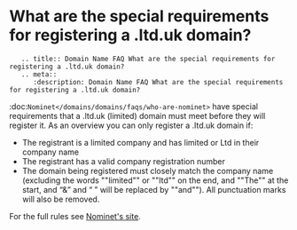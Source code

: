 # What are the special requirements for registering a .ltd.uk domain?

```eval_rst
   .. title:: Domain Name FAQ What are the special requirements for registering a .ltd.uk domain?
   .. meta::
      :description: Domain Name FAQ What are the special requirements for registering a .ltd.uk domain?
```


:doc:`Nominet</domains/domains/faqs/who-are-nominet>` have special requirements that a .ltd.uk (limited) domain must meet before they will register it. As an overview you can only register a .ltd.uk domain if:

<ul>
<li>The registrant is a limited company and has limited or Ltd in their company name</li>
<li>The registrant has a valid company registration number</li>
<li>The domain being registered must closely match the company name (excluding the words ""limited"" or ""ltd"" on the end, and ""The"" at the start, and &ldquo;&amp;&rdquo; and &ldquo; &rdquo; will be replaced by ""and""). All punctuation marks will also be removed.</li>
</ul>

For the full rules see [Nominet's site](http://www.nominet.org.uk/uk-domain-names/registering-uk-domain/choosing-domain-name/rules).




